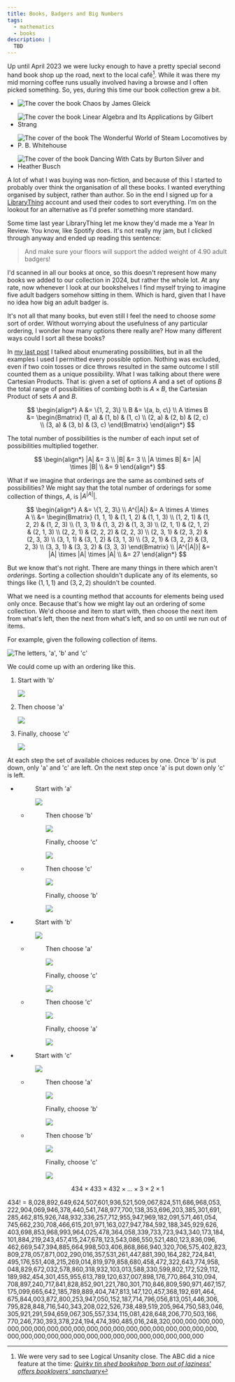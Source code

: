```yaml
---
title: Books, Badgers and Big Numbers
tags:
  - mathematics
  - books
description: |
  TBD
---
```


Up until April 2023 we were lucky enough to have a pretty special second hand book shop up the road, next to the local café[^1]. While it was there my mid morning coffee runs usually involved having a browse and I often picked something. So, yes, during this time our book collection grew a bit.

<ul class="list-none grid grid-cols-2 grid-rows-2 gap-3">
  <li>

  ![The cover the book Chaos by James Gleick](/content/posts/books-badgers-and-big-numbers/assets/images/finds/chaos.webp)

  </li>
  <li>

  ![The cover the book Linear Algebra and Its Applications by Gilbert Strang](/content/posts/books-badgers-and-big-numbers/assets/images/finds/linear-algebra-and-its-applications.webp)

  </li>
  <li>

  ![The cover of the book The Wonderful World of Steam Locomotives by P. B. Whitehouse](/content/posts/books-badgers-and-big-numbers/assets/images/finds/the-wonderful-world-of-steam-locomotives.webp)

  </li>
  <li>

  ![The cover of the book Dancing With Cats by Burton Silver and Heather Busch](/content/posts/books-badgers-and-big-numbers/assets/images/finds/dancing-with-cats.webp)

  </li>
</ul>

A lot of what I was buying was non-fiction, and because of this I started to probably over think the organisation of all these books. I wanted everything organised by subject, rather than author. So in the end I signed up for a [LibraryThing](https://www.librarything.com) account and used their codes to sort everything. I'm on the lookout for an alternative as I'd prefer something more standard.

Some time last year LibraryThing let me know they'd made me a Year In Review. You know, like Spotify does. It's not really my jam, but I clicked through anyway and ended up reading this sentence:

> And make sure your floors will support the added weight of 4.90 adult badgers!

I'd scanned in all our books at once, so this doesn't represent how many books we added to our collection in 2024, but rather the whole lot. At any rate, now whenever I look at our bookshelves I find myself trying to imagine five adult badgers somehow sitting in them. Which is hard, given that I have no idea how big an adult badger is.

It's not all that many books, but even still I feel the need to choose _some_ sort of order. Without worrying about the usefulness of any particular ordering, I wonder how many options there really are? How many different ways could I sort all these books?

In [my last post](/posts/crossing-paths-with-descartes) I talked about enumerating possibilities, but in all the examples I used I permitted every possible option. Nothing was excluded, even if two coin tosses or dice throws resulted in the same outcome I still counted them as a unique possibility. What I was talking about there were Cartesian Products. That is: given a set of options $A$ and a set of options $B$ the total range of possibilities of combing both is $A \times B$, the Cartesian Product of sets $A$ and $B$.

<figure class="wide">

$$
\begin{align*}
A &= \{1, 2, 3\} \\
B &= \{a, b, c\} \\
A \times B &= \begin{Bmatrix}
  (1, a) & (1, b) & (1, c) \\
  (2, a) & (2, b) & (2, c) \\
  (3, a) & (3, b) & (3, c)
\end{Bmatrix}
\end{align*}
$$

</figure>

The total number of possibilities is the number of each input set of possibilities multiplied together.

<figure class="wide">

$$
\begin{align*}
|A| &= 3 \\
|B| &= 3 \\
|A \times B|
  &= |A| \times |B| \\
  &= 9
\end{align*}
$$

</figure>

What if we imagine that orderings are the same as combined sets of possibilities? We might say that the total number of orderings for some collection of things, $A$, is $|A^{|A|}|$.

<figure class="wide">

$$
\begin{align*}
A &= \{1, 2, 3\} \\
A^{|A|}
  &= A \times A \times A \\
  &= \begin{Bmatrix}
    (1, 1, 1) & (1, 1, 2) & (1, 1, 3) \\
    (1, 2, 1) & (1, 2, 2) & (1, 2, 3) \\
    (1, 3, 1) & (1, 3, 2) & (1, 3, 3) \\
    (2, 1, 1) & (2, 1, 2) & (2, 1, 3) \\
    (2, 2, 1) & (2, 2, 2) & (2, 2, 3) \\
    (2, 3, 1) & (2, 3, 2) & (2, 3, 3) \\
    (3, 1, 1) & (3, 1, 2) & (3, 1, 3) \\
    (3, 2, 1) & (3, 2, 2) & (3, 2, 3) \\
    (3, 3, 1) & (3, 3, 2) & (3, 3, 3)
  \end{Bmatrix} \\
|A^{|A|}|
  &= |A| \times |A| \times |A| \\
  &= 27
\end{align*}
$$

</figure>

But we know that's not right. There are many things in there which aren't _orderings_. Sorting a collection shouldn't duplicate any of its elements, so things like $(1, 1, 1)$ and $(3, 2, 2)$ shouldn't be counted.

What we need is a counting method that accounts for elements being used only once. Because that's how we might lay out an ordering of some collection. We'd choose and item to start with, then choose the next item from what's left, then the next from what's left, and so on until we run out of items.

For example, given the following collection of items.

![The letters, 'a', 'b' and 'c'](/content/posts/books-badgers-and-big-numbers/assets/images/permutations/abc-large.webp)

We could come up with an ordering like this.

<ol class="list-none flex flex-row gap-3 founders-grotesk f6">
  <li>
    <p>Start with 'b'</p>
    <img src="/content/posts/books-badgers-and-big-numbers/assets/images/permutations/b.webp" />
  </li>
  <li>
    <p>Then choose 'a'</p>
    <img src="/content/posts/books-badgers-and-big-numbers/assets/images/permutations/ba.webp" />
  </li>
  <li>
    <p>Finally, choose 'c'<p>
    <img src="/content/posts/books-badgers-and-big-numbers/assets/images/permutations/bac.webp" />
  </li>
</ol>

At each step the set of available choices reduces by one. Once 'b' is put down, only 'a' and 'c' are left. On the next step once 'a' is put down only 'c' is left.

<ul class="list-none flex flex-col gap-3 founders-grotesk f6">
  <li class="grid grid-cols-3 gap-3 bt b--moon-gray pt1">
    <figure class="col-span-1 col-start-1">
      <p>Start with 'a'</p>
      <img src="/content/posts/books-badgers-and-big-numbers/assets/images/permutations/a.webp" />
    </figure>
    <ul class="col-span-2 col-start-2 list-none flex flex-col gap-3">
      <li class="flex flex-row gap-3">
        <figure>
          <p>Then choose 'b'</p>
          <img src="/content/posts/books-badgers-and-big-numbers/assets/images/permutations/ab.webp" />
        </figure>
        <figure>
          <p>Finally, choose 'c'</p>
          <img src="/content/posts/books-badgers-and-big-numbers/assets/images/permutations/abc.webp" />
        </figure>
      </li>
      <li class="flex flex-row gap-3 bt b--moon-gray pt1">
        <figure>
          <p>Then choose 'c'</p>
          <img src="/content/posts/books-badgers-and-big-numbers/assets/images/permutations/ac.webp" />
        </figure>
        <figure>
          <p>Finally, choose 'b'</p>
          <img src="/content/posts/books-badgers-and-big-numbers/assets/images/permutations/acb.webp" />
        </figure>
      </li>
    </ul>
  </li>
  <li class="grid grid-cols-3 gap-3 bt b--moon-gray pt1">
    <figure class="col-span-1 col-start-1">
      <p>Start with 'b'</p>
      <img src="/content/posts/books-badgers-and-big-numbers/assets/images/permutations/b.webp" />
    </figure>
    <ul class="col-span-2 col-start-2 list-none flex flex-col gap-3">
      <li class="flex flex-row gap-3">
        <figure>
          <p>Then choose 'a'</p>
          <img src="/content/posts/books-badgers-and-big-numbers/assets/images/permutations/ba.webp" />
        </figure>
        <figure>
          <p>Finally, choose 'c'</p>
          <img src="/content/posts/books-badgers-and-big-numbers/assets/images/permutations/bac.webp" />
        </figure>
      </li>
      <li class="flex flex-row gap-3 bt b--moon-gray pt3">
        <figure>
          <p>Then choose 'c'</p>
          <img src="/content/posts/books-badgers-and-big-numbers/assets/images/permutations/bc.webp" />
        </figure>
        <figure>
          <p>Finally, choose 'a'</p>
          <img src="/content/posts/books-badgers-and-big-numbers/assets/images/permutations/bca.webp" />
        </figure>
      </li>
    </ul>
  </li>
  <li class="grid grid-cols-3 gap-3 bt b--moon-gray pt3">
    <figure class="col-span-1 col-start-1">
      <p>Start with 'c'</p>
      <img src="/content/posts/books-badgers-and-big-numbers/assets/images/permutations/c.webp" />
    </figure>
    <ul class="col-span-2 col-start-2 list-none flex flex-col gap-3">
      <li class="flex flex-row gap-3">
        <figure>
          <p>Then choose 'a'</p>
          <img src="/content/posts/books-badgers-and-big-numbers/assets/images/permutations/ca.webp" />
        </figure>
        <figure>
          <p>Finally, choose 'b'</p>
          <img src="/content/posts/books-badgers-and-big-numbers/assets/images/permutations/cab.webp" />
        </figure>
      </li>
      <li class="flex flex-row gap-3 bt b--moon-gray pt3">
        <figure>
          <p>Then choose 'b'</p>
          <img src="/content/posts/books-badgers-and-big-numbers/assets/images/permutations/cb.webp" />
        </figure>
        <figure>
          <p>Finally, choose 'c'</p>
          <img src="/content/posts/books-badgers-and-big-numbers/assets/images/permutations/cba.webp" />
        </figure>
      </li>
    </ul>
  </li>
</ul>

<figure class="wide">

$$
434 \times 433 \times 432 \times ... \times 3 \times 2 \times 1
$$

</figure>

434! = 8,<wbr/>028,<wbr/>892,<wbr/>649,<wbr/>624,<wbr/>507,<wbr/>601,<wbr/>936,<wbr/>521,<wbr/>509,<wbr/>067,<wbr/>824,<wbr/>511,<wbr/>686,<wbr/>968,<wbr/>053,<wbr/>222,<wbr/>904,<wbr/>069,<wbr/>946,<wbr/>378,<wbr/>440,<wbr/>541,<wbr/>748,<wbr/>977,<wbr/>700,<wbr/>138,<wbr/>353,<wbr/>696,<wbr/>203,<wbr/>385,<wbr/>301,<wbr/>691,<wbr/>285,<wbr/>462,<wbr/>815,<wbr/>926,<wbr/>748,<wbr/>932,<wbr/>336,<wbr/>257,<wbr/>712,<wbr/>955,<wbr/>947,<wbr/>969,<wbr/>182,<wbr/>091,<wbr/>571,<wbr/>461,<wbr/>054,<wbr/>745,<wbr/>662,<wbr/>230,<wbr/>708,<wbr/>466,<wbr/>615,<wbr/>201,<wbr/>971,<wbr/>163,<wbr/>027,<wbr/>947,<wbr/>784,<wbr/>592,<wbr/>188,<wbr/>345,<wbr/>929,<wbr/>626,<wbr/>403,<wbr/>698,<wbr/>853,<wbr/>968,<wbr/>993,<wbr/>964,<wbr/>025,<wbr/>478,<wbr/>364,<wbr/>058,<wbr/>339,<wbr/>733,<wbr/>723,<wbr/>943,<wbr/>340,<wbr/>173,<wbr/>184,<wbr/>101,<wbr/>884,<wbr/>219,<wbr/>243,<wbr/>457,<wbr/>415,<wbr/>247,<wbr/>678,<wbr/>123,<wbr/>543,<wbr/>086,<wbr/>550,<wbr/>521,<wbr/>480,<wbr/>123,<wbr/>836,<wbr/>096,<wbr/>462,<wbr/>669,<wbr/>547,<wbr/>394,<wbr/>885,<wbr/>664,<wbr/>998,<wbr/>503,<wbr/>406,<wbr/>868,<wbr/>866,<wbr/>940,<wbr/>320,<wbr/>706,<wbr/>575,<wbr/>402,<wbr/>823,<wbr/>809,<wbr/>278,<wbr/>057,<wbr/>871,<wbr/>002,<wbr/>290,<wbr/>016,<wbr/>357,<wbr/>531,<wbr/>261,<wbr/>447,<wbr/>881,<wbr/>390,<wbr/>164,<wbr/>282,<wbr/>724,<wbr/>841,<wbr/>495,<wbr/>176,<wbr/>551,<wbr/>408,<wbr/>215,<wbr/>269,<wbr/>014,<wbr/>819,<wbr/>979,<wbr/>858,<wbr/>680,<wbr/>458,<wbr/>472,<wbr/>322,<wbr/>643,<wbr/>774,<wbr/>958,<wbr/>048,<wbr/>829,<wbr/>672,<wbr/>032,<wbr/>578,<wbr/>860,<wbr/>318,<wbr/>932,<wbr/>103,<wbr/>013,<wbr/>588,<wbr/>330,<wbr/>599,<wbr/>802,<wbr/>172,<wbr/>529,<wbr/>112,<wbr/>189,<wbr/>982,<wbr/>454,<wbr/>301,<wbr/>455,<wbr/>955,<wbr/>613,<wbr/>789,<wbr/>120,<wbr/>637,<wbr/>007,<wbr/>898,<wbr/>176,<wbr/>770,<wbr/>864,<wbr/>310,<wbr/>094,<wbr/>708,<wbr/>897,<wbr/>240,<wbr/>717,<wbr/>841,<wbr/>828,<wbr/>852,<wbr/>901,<wbr/>221,<wbr/>780,<wbr/>301,<wbr/>710,<wbr/>846,<wbr/>809,<wbr/>590,<wbr/>971,<wbr/>467,<wbr/>157,<wbr/>175,<wbr/>099,<wbr/>665,<wbr/>642,<wbr/>185,<wbr/>789,<wbr/>889,<wbr/>404,<wbr/>747,<wbr/>813,<wbr/>147,<wbr/>120,<wbr/>457,<wbr/>368,<wbr/>192,<wbr/>691,<wbr/>464,<wbr/>675,<wbr/>844,<wbr/>003,<wbr/>872,<wbr/>800,<wbr/>253,<wbr/>947,<wbr/>050,<wbr/>152,<wbr/>187,<wbr/>714,<wbr/>796,<wbr/>056,<wbr/>813,<wbr/>051,<wbr/>446,<wbr/>306,<wbr/>795,<wbr/>828,<wbr/>848,<wbr/>716,<wbr/>540,<wbr/>343,<wbr/>208,<wbr/>022,<wbr/>526,<wbr/>738,<wbr/>489,<wbr/>519,<wbr/>205,<wbr/>964,<wbr/>750,<wbr/>583,<wbr/>046,<wbr/>305,<wbr/>921,<wbr/>291,<wbr/>594,<wbr/>659,<wbr/>067,<wbr/>305,<wbr/>557,<wbr/>334,<wbr/>115,<wbr/>081,<wbr/>428,<wbr/>648,<wbr/>206,<wbr/>770,<wbr/>503,<wbr/>166,<wbr/>770,<wbr/>246,<wbr/>730,<wbr/>393,<wbr/>378,<wbr/>224,<wbr/>194,<wbr/>474,<wbr/>390,<wbr/>485,<wbr/>016,<wbr/>248,<wbr/>320,<wbr/>000,<wbr/>000,<wbr/>000,<wbr/>000,<wbr/>000,<wbr/>000,<wbr/>000,<wbr/>000,<wbr/>000,<wbr/>000,<wbr/>000,<wbr/>000,<wbr/>000,<wbr/>000,<wbr/>000,<wbr/>000,<wbr/>000,<wbr/>000,<wbr/>000,<wbr/>000,<wbr/>000,<wbr/>000,<wbr/>000,<wbr/>000,<wbr/>000,<wbr/>000,<wbr/>000,<wbr/>000,<wbr/>000,<wbr/>000,<wbr/>000,<wbr/>000,<wbr/>000,<wbr/>000,<wbr/>000

[^1]: We were very sad to see Logical Unsanity close. The ABC did a nice feature at the time: [_Quirky tin shed bookshop 'born out of laziness' offers booklovers' sanctuary_](https://www.abc.net.au/news/2018-04-08/quirky-tin-shed-bookshop-offers-booklovers-sanctuary-brisbane/9618992)
